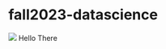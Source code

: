 # fall2023-datascience
<img src="[https://www.analyticsinsight.net/wp-content/uploads/2021/08/7-Benefits-of-Data-Science.jpg](https://d1m75rqqgidzqn.cloudfront.net/wp-data/2019/09/11134058/What-is-data-science-2.jpg)https://d1m75rqqgidzqn.cloudfront.net/wp-data/2019/09/11134058/What-is-data-science-2.jpg">
Hello There
